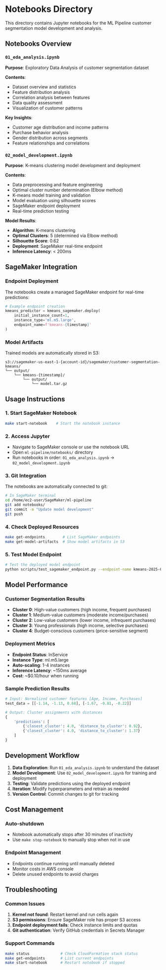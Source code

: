 # Notebooks Directory

This directory contains Jupyter notebooks for the ML Pipeline customer segmentation model development and analysis.

## Notebooks Overview

### `01_eda_analysis.ipynb`

**Purpose**: Exploratory Data Analysis of customer segmentation dataset

**Contents**:

- Dataset overview and statistics
- Feature distribution analysis
- Correlation analysis between features
- Data quality assessment
- Visualization of customer patterns

**Key Insights**:

- Customer age distribution and income patterns
- Purchase behavior analysis
- Gender distribution across segments
- Feature relationships and correlations

### `02_model_development.ipynb`

**Purpose**: K-means clustering model development and deployment

**Contents**:

- Data preprocessing and feature engineering
- Optimal cluster number determination (Elbow method)
- K-means model training and validation
- Model evaluation using silhouette scores
- SageMaker endpoint deployment
- Real-time prediction testing

**Model Results**:

- **Algorithm**: K-means clustering
- **Optimal Clusters**: 5 (determined via Elbow method)
- **Silhouette Score**: 0.62
- **Deployment**: SageMaker real-time endpoint
- **Inference Latency**: < 200ms

## SageMaker Integration

### Endpoint Deployment

The notebooks create a managed SageMaker endpoint for real-time predictions:

```python
# Example endpoint creation
kmeans_predictor = kmeans_sagemaker.deploy(
    initial_instance_count=1,
    instance_type='ml.m5.large',
    endpoint_name=f'kmeans-{timestamp}'
)
```

### Model Artifacts

Trained models are automatically stored in S3:

```
s3://sagemaker-us-east-1-{account-id}/sagemaker/customer-segmentation-kmeans/
└── output/
    └── kmeans-{timestamp}/
        └── output/
            └── model.tar.gz
```

## Usage Instructions

### 1. Start SageMaker Notebook

```bash
make start-notebook    # Start the notebook instance
```

### 2. Access Jupyter

- Navigate to SageMaker console or use the notebook URL
- Open `ml-pipeline/notebooks/` directory
- Run notebooks in order: `01_eda_analysis.ipynb` → `02_model_development.ipynb`

### 3. Git Integration

The notebooks are automatically connected to git:

```bash
# In SageMaker terminal
cd /home/ec2-user/SageMaker/ml-pipeline
git add notebooks/
git commit -m "Update model development"
git push
```

### 4. Check Deployed Resources

```bash
make get-endpoints        # List SageMaker endpoints
make get-model-artifacts  # Show model artifacts in S3
```

### 5. Test Model Endpoint

```bash
# Test the deployed model endpoint
python scripts/test_sagemaker_endpoint.py --endpoint-name kmeans-2025-07-31-19-58-36-067
```

## Model Performance

### Customer Segmentation Results

- **Cluster 0**: High-value customers (high income, frequent purchases)
- **Cluster 1**: Medium-value customers (moderate income/purchases)
- **Cluster 2**: Low-value customers (lower income, infrequent purchases)
- **Cluster 3**: Young professionals (high income, selective purchases)
- **Cluster 4**: Budget-conscious customers (price-sensitive segment)

### Deployment Metrics

- **Endpoint Status**: InService
- **Instance Type**: ml.m5.large
- **Auto-scaling**: 1-4 instances
- **Inference Latency**: ~150ms average
- **Cost**: ~$0.10/hour when running

### Sample Prediction Results

```python
# Input: Normalized customer features [Age, Income, Purchases]
test_data = [[-1.14, -1.13, 0.68], [-1.67, -0.81, -0.22]]

# Output: Cluster assignments with distances
{
    'predictions': [
        {'closest_cluster': 4.0, 'distance_to_cluster': 0.92},
        {'closest_cluster': 4.0, 'distance_to_cluster': 1.37}
    ]
}
```

## Development Workflow

1. **Data Exploration**: Run `01_eda_analysis.ipynb` to understand the dataset
2. **Model Development**: Use `02_model_development.ipynb` for training and deployment
3. **Testing**: Validate predictions using the deployed endpoint
4. **Iteration**: Modify hyperparameters and retrain as needed
5. **Version Control**: Commit changes to git for tracking

## Cost Management

### Auto-shutdown

- Notebook automatically stops after 30 minutes of inactivity
- Use `make stop-notebook` to manually stop when not in use

### Endpoint Management

- Endpoints continue running until manually deleted
- Monitor costs in AWS console
- Delete unused endpoints to avoid charges

## Troubleshooting

### Common Issues

1. **Kernel not found**: Restart kernel and run cells again
2. **S3 permissions**: Ensure SageMaker role has proper S3 access
3. **Endpoint deployment fails**: Check instance limits and quotas
4. **Git authentication**: Verify GitHub credentials in Secrets Manager

### Support Commands

```bash
make status              # Check CloudFormation stack status
make get-endpoints       # List current endpoints
make start-notebook      # Restart notebook if stopped
```
